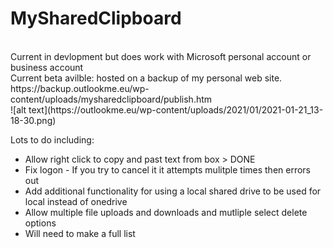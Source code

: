 # MySharedClipboard
<br />
Current in devlopment but does work with Microsoft personal account or business account
<br />
Current beta avilble: hosted on a backup of my personal web site.<br />
https://backup.outlookme.eu/wp-content/uploads/mysharedclipboard/publish.htm 
<br />
![alt text](https://outlookme.eu/wp-content/uploads/2021/01/2021-01-21_13-18-30.png)

Lots to do including: 
<br />
<ul>
<li>Allow right click to copy and past text from box > DONE </li>
<li>Fix logon - If you try to cancel it it attempts mulitple times then errors out</li>
<li>Add additional functionality for using a local shared drive to be used for local instead of onedrive</li>
<li>Allow multiple file uploads and downloads and mutliple select delete options</li>
<li>Will need to make a full list</li>
</ul>
